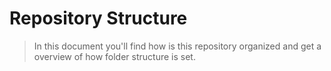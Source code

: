 # Repository Structure
> In this document you'll find how is this repository organized and get a overview of how folder structure is set.
